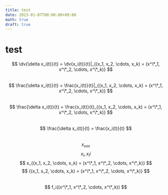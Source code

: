 ```yaml
---
title: test
date: 2023-01-07T00:00:00+09:00
math: true
draft: true
---
```


# test

$$ \dv{\delta x_i(t)}{t} = \dv{x_i(t)}{t}|_{(x_1, x_2, \cdots, x_k) = (x^\*_1, x^\*_2, \cdots, x^\*_k)} $$  
$$ \frac{\delta x_i(t)}{t} = \frac{x_i(t)}{t}|_{(x_1, x_2, \cdots, x_k) = (x^\*_1, x^\*_2, \cdots, x^\*_k)} $$  
$$ \frac{\delta x_i(t)}{t} = \frac{x_i(t)}{t}_{(x_1, x_2, \cdots, x_k) = (x^\*_1, x^\*_2, \cdots, x^\*_k)} $$  
$$ \frac{\delta x_i(t)}{t} = \frac{x_i(t)}{t} $$  
$$ x_{xxx} $$
$$ x_i, x_ii $$
$$ x_{(x_1, x_2, \cdots, x_k) = (x^\*_1, x^\*_2, \cdots, x^\*_k)} $$
$$ {(x_1, x_2, \cdots, x_k) = (x^\*_1, x^\*_2, \cdots, x^\*_k)} $$  
$$ f_i((x^\*_1, x^\*_2, \cdots, x^\*_k)) $$